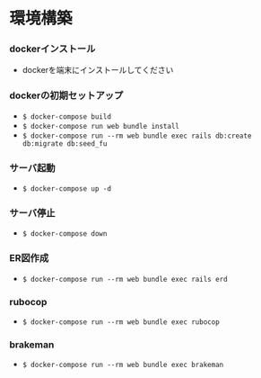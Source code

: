 # 環境構築

### dockerインストール
- dockerを端末にインストールしてください

### dockerの初期セットアップ
- `$ docker-compose build`
- `$ docker-compose run web bundle install`
- `$ docker-compose run --rm web bundle exec rails db:create db:migrate db:seed_fu`

### サーバ起動
- `$ docker-compose up -d`

### サーバ停止
- `$ docker-compose down`

### ER図作成
- `$ docker-compose run --rm web bundle exec rails erd`

### rubocop
- `$ docker-compose run --rm web bundle exec rubocop`

### brakeman
- `$ docker-compose run --rm web bundle exec brakeman`
